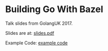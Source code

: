 # Building Go With Bazel

Talk slides from GolangUK 2017.

Slides are at: [slides.pdf](blob/master/slides.pdf)

Example Code: [example code](tree/master/example)
